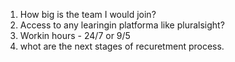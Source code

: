 1. How big is the team I would join?
2. Access to any learingin platforma like pluralsight?
3. Workin hours - 24/7 or 9/5
4. whot are the next stages of recuretment process.